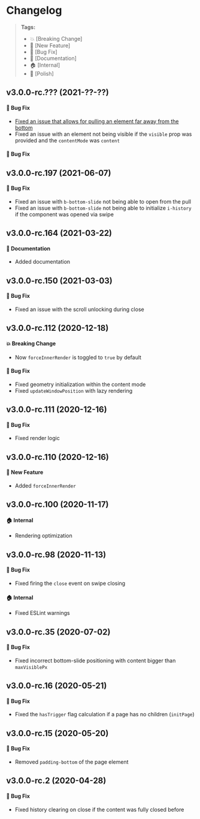 Changelog
=========

> **Tags:**
> - :boom:       [Breaking Change]
> - :rocket:     [New Feature]
> - :bug:        [Bug Fix]
> - :memo:       [Documentation]
> - :house:      [Internal]
> - :nail_care:  [Polish]

## v3.0.0-rc.??? (2021-??-??)

#### :bug: Bug Fix

* [Fixed an issue that allows for pulling an element far away from the bottom](https://github.com/V4Fire/Client/issues/463)
* Fixed an issue with an element not being visible if the `visible` prop was provided and the `contentMode` was `content`

#### :bug: Bug Fix

## v3.0.0-rc.197 (2021-06-07)

#### :bug: Bug Fix

* Fixed an issue with `b-bottom-slide` not being able to open from the pull
* Fixed an issue with `b-bottom-slide` not being able to initialize `i-history` if the component was opened via swipe

## v3.0.0-rc.164 (2021-03-22)

#### :memo: Documentation

* Added documentation

## v3.0.0-rc.150 (2021-03-03)

#### :bug: Bug Fix

* Fixed an issue with the scroll unlocking during close

## v3.0.0-rc.112 (2020-12-18)

#### :boom: Breaking Change

* Now `forceInnerRender` is toggled to `true` by default

#### :bug: Bug Fix

* Fixed geometry initialization within the content mode
* Fixed `updateWindowPosition` with lazy rendering

## v3.0.0-rc.111 (2020-12-16)

#### :bug: Bug Fix

* Fixed render logic

## v3.0.0-rc.110 (2020-12-16)

#### :rocket: New Feature

* Added `forceInnerRender`

## v3.0.0-rc.100 (2020-11-17)

#### :house: Internal

* Rendering optimization

## v3.0.0-rc.98 (2020-11-13)

#### :bug: Bug Fix

* Fixed firing the `close` event on swipe closing

#### :house: Internal

* Fixed ESLint warnings

## v3.0.0-rc.35 (2020-07-02)

#### :bug: Bug Fix

* Fixed incorrect bottom-slide positioning with content bigger than `maxVisiblePx`

## v3.0.0-rc.16 (2020-05-21)

#### :bug: Bug Fix

* Fixed the `hasTrigger` flag calculation if a page has no children (`initPage`)

## v3.0.0-rc.15 (2020-05-20)

#### :bug: Bug Fix

* Removed `padding-bottom` of the page element

## v3.0.0-rc.2 (2020-04-28)

#### :bug: Bug Fix

* Fixed history clearing on close if the content was fully closed before
